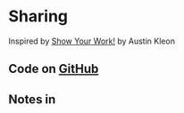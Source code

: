 # Sharing
Inspired by [Show Your Work!](https://www.amazon.com/Show-Your-Work-Austin-Kleon/dp/076117897X) by Austin Kleon

## Code on [GitHub](GitHub.md)

## Notes in 